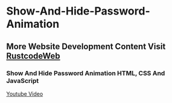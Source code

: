 # Show-And-Hide-Password-Animation

## More Website Development Content Visit [RustcodeWeb](https://www.rustcodeweb.com/)

### Show And Hide Password Animation HTML, CSS And JavaScript

[Youtube Video](https://youtu.be/ocTBcDM2G_g)
